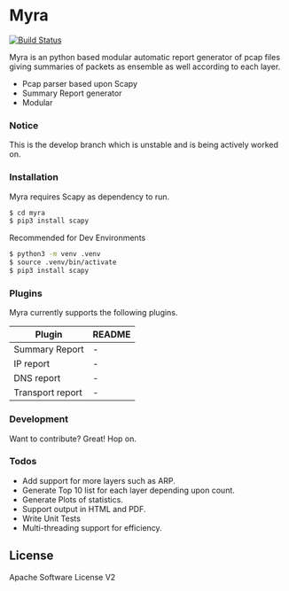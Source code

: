 # Myra

[![Build Status](https://travis-ci.org/joemccann/dillinger.svg?branch=master)](https://travis-ci.org/joemccann/dillinger)

Myra is an python based modular automatic report generator of pcap files giving summaries of packets as ensemble as well according to each layer.

  - Pcap parser based upon Scapy
  - Summary Report generator
  - Modular

### Notice
This is the develop branch which is unstable and is being actively worked on. 

### Installation
Myra requires Scapy as dependency to run.

```sh
$ cd myra
$ pip3 install scapy
```
 Recommended for Dev Environments

```sh
$ python3 -m venv .venv
$ source .venv/bin/activate
$ pip3 install scapy
```

### Plugins

Myra currently supports the following plugins. 

| Plugin | README |
| ------ | ------ |
| Summary Report | - |
| IP report | - |
| DNS report | - |
| Transport report | - |

### Development

Want to contribute? Great! Hop on.

### Todos
 - Add support for more layers such as ARP.
 - Generate Top 10 list for each layer depending upon count.
 - Generate Plots of statistics.
 - Support output in HTML and PDF.
 - Write Unit Tests
 - Multi-threading support for efficiency.

License
----
Apache Software License V2

